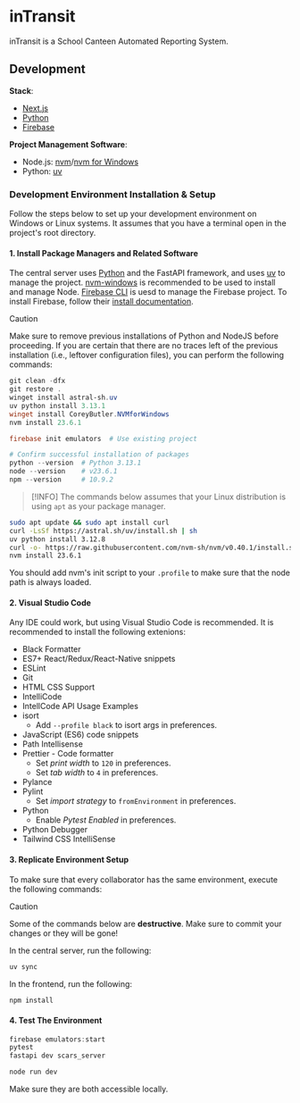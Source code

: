 # inTransit

inTransit is a School Canteen Automated Reporting System.

## Development

**Stack**:

- [Next.js](https://nextjs.org/)
- [Python](https://www.python.org/)
- [Firebase](https://firebase.google.com/)

**Project Management Software**:

- Node.js: [nvm](https://github.com/nvm-sh/nvm)/[nvm for Windows](https://github.com/coreybutler/nvm-windows)
- Python: [uv](https://astral.sh/uv)

### Development Environment Installation & Setup

Follow the steps below to set up your development environment on Windows or Linux systems. It assumes that you have a terminal open in the project's root directory.

#### 1. Install Package Managers and Related Software

The central server uses [Python](https://python.org/) and the FastAPI framework, and uses [uv](https://astral.sh/uv) to manage the project. [nvm-windows](https://github.com/coreybutler/nvm-windows) is recommended to be used to install and manage Node. [Firebase CLI](https://firebase.google.com/docs/cli/) is uesd to manage the Firebase project. To install Firebase, follow their [install documentation](https://firebase.google.com/docs/cli/).

> [!CAUTION]
> Make sure to remove previous installations of Python and NodeJS before proceeding. If you are certain that there are no traces left of the previous installation (i.e., leftover configuration files), you can perform the following commands:

```powershell
git clean -dfx
git restore .
winget install astral-sh.uv
uv python install 3.13.1
winget install CoreyButler.NVMforWindows
nvm install 23.6.1

firebase init emulators  # Use existing project

# Confirm successful installation of packages
python --version  # Python 3.13.1
node --version    # v23.6.1
npm --version     # 10.9.2
```

> [!INFO]
> The commands below assumes that your Linux distribution is using `apt` as your package manager.

```bash
sudo apt update && sudo apt install curl
curl -LsSf https://astral.sh/uv/install.sh | sh
uv python install 3.12.8
curl -o- https://raw.githubusercontent.com/nvm-sh/nvm/v0.40.1/install.sh | bash
nvm install 23.6.1
```

You should add nvm's init script to your `.profile` to make sure that the node path is always loaded.

#### 2. Visual Studio Code

Any IDE could work, but using Visual Studio Code is recommended. It is recommended to install the following extenions:

- Black Formatter
- ES7+ React/Redux/React-Native snippets
- ESLint
- Git
- HTML CSS Support
- IntelliCode
- IntellCode API Usage Examples
- isort
  - Add `--profile black` to isort args in preferences.
- JavaScript (ES6) code snippets
- Path Intellisense
- Prettier - Code formatter
  - Set *print width*  to `120` in preferences.
  - Set *tab width* to `4` in preferences.
- Pylance
- Pylint
  - Set *import strategy* to `fromEnvironment` in preferences.
- Python
  - Enable *Pytest Enabled* in preferences.
- Python Debugger
- Tailwind CSS IntelliSense

#### 3. Replicate Environment Setup

To make sure that every collaborator has the same environment, execute the following commands:

> [!CAUTION]
> Some of the commands below are **destructive**. Make sure to commit your changes or they will be gone!

In the central server, run the following:

```powershell
uv sync
```

In the frontend, run the following:

```powershell
npm install
```

#### 4. Test The Environment

```powershell
firebase emulators:start
pytest
fastapi dev scars_server
```

```powershell
node run dev
```

Make sure they are both accessible locally.
